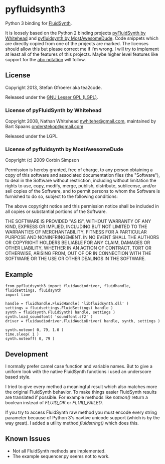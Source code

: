 # pyfluidsynth3

Python 3 binding for [FluidSynth](http://www.fluidsynth.org/). 

It is loosely based on the Python 2 binding projects [pyFluidSynth by Whitehead](http://code.google.com/p/pyfluidsynth/) and [pyfluidsynth by MostAwesomeDude](https://github.com/MostAwesomeDude/pyfluidsynth). Code snippets which are directly copied from one of the projects are marked. The licenses should allow this but please correct me if i'm wrong. I will try to implement at least all of the features of this projects. Maybe higher level features like support for the [abc notation](http://abcnotation.com/) will follow.

## License

Copyright 2013, Stefan Gfroerer aka tea2code.

Released under the [GNU Lesser GPL (LGPL)](http://www.gnu.org/copyleft/lesser.html).

### License of pyFluidSynth by Whitehead

Copyright 2008, Nathan Whitehead <nwhitehe@gmail.com>, maintained by Bart Spaans <onderstekop@gmail.com> 

Released under the LGPL

### License of pyfluidsynth by MostAwesomeDude

Copyright (c) 2009 Corbin Simpson

Permission is hereby granted, free of charge, to any person
obtaining a copy of this software and associated documentation
files (the "Software"), to deal in the Software without
restriction, including without limitation the rights to use,
copy, modify, merge, publish, distribute, sublicense, and/or sell
copies of the Software, and to permit persons to whom the
Software is furnished to do so, subject to the following
conditions:

The above copyright notice and this permission notice shall be
included in all copies or substantial portions of the Software.

THE SOFTWARE IS PROVIDED "AS IS", WITHOUT WARRANTY OF ANY KIND,
EXPRESS OR IMPLIED, INCLUDING BUT NOT LIMITED TO THE WARRANTIES
OF MERCHANTABILITY, FITNESS FOR A PARTICULAR PURPOSE AND
NONINFRINGEMENT. IN NO EVENT SHALL THE AUTHORS OR COPYRIGHT
HOLDERS BE LIABLE FOR ANY CLAIM, DAMAGES OR OTHER LIABILITY,
WHETHER IN AN ACTION OF CONTRACT, TORT OR OTHERWISE, ARISING
FROM, OUT OF OR IN CONNECTION WITH THE SOFTWARE OR THE USE OR
OTHER DEALINGS IN THE SOFTWARE.

## Example

    from pyfluidsynth3 import fluidaudiodriver, fluidhandle, fluidsettings, fluidsynth
    import time
    
    handle = fluidhandle.FluidHandle( 'libfluidsynth.dll' )
    settings = fluidsettings.FluidSettings( handle )
    synth = fluidsynth.FluidSynth( handle, settings )
    synth.load_soundfont( 'soundfont.sf2' )
    driver = fluidaudiodriver.FluidAudioDriver( handle, synth, settings )
    
    synth.noteon( 0, 79, 1.0 )
    time.sleep( 1 )
    synth.noteoff( 0, 79 )

## Development

I normally prefer camel case function and variable names. But to give a uniform look with the native FluidSynth functions i used an underscore based style.

I tried to give every method a meaningful result which also matches more the original FluidSynth behavior. To make things easier FluidSynth results are translated if possible. For example methods like *noteon()* return a boolean instead of *FLUID_OK* or *FLUID_FAILED*.

If you try to access FluidSynth raw method you must encode every string parameter because of Python 3's navtive unicode support (which is by the way great). I added a utility method *fluidstring()* which does this.

## Known Issues

- Not all FluidSynth methods are implemented.
- The example sequencer.py seems not to work.